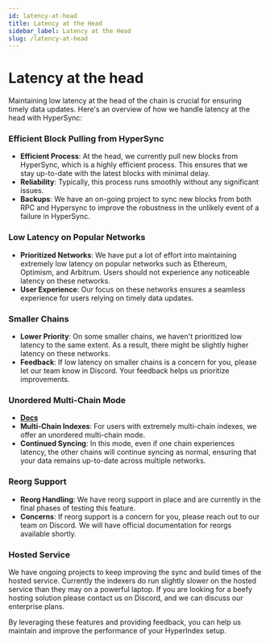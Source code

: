 ```yaml
---
id: latency-at-head
title: Latency at the Head
sidebar_label: Latency at the Head
slug: /latency-at-head
---
```


# Latency at the head

Maintaining low latency at the head of the chain is crucial for ensuring timely data updates. Here's an overview of how we handle latency at the head with HyperSync:

### Efficient Block Pulling from HyperSync

- **Efficient Process**: At the head, we currently pull new blocks from HyperSync, which is a highly efficient process. This ensures that we stay up-to-date with the latest blocks with minimal delay.
- **Reliability**: Typically, this process runs smoothly without any significant issues.
- **Backups**: We have an on-going project to sync new blocks from both RPC and Hypersync to improve the robustness in the unlikely event of a failure in HyperSync.

### Low Latency on Popular Networks

- **Prioritized Networks**: We have put a lot of effort into maintaining extremely low latency on popular networks such as Ethereum, Optimism, and Arbitrum. Users should not experience any noticeable latency on these networks.
- **User Experience**: Our focus on these networks ensures a seamless experience for users relying on timely data updates.

### Smaller Chains

- **Lower Priority**: On some smaller chains, we haven't prioritized low latency to the same extent. As a result, there might be slightly higher latency on these networks.
- **Feedback**: If low latency on smaller chains is a concern for you, please let our team know in Discord. Your feedback helps us prioritize improvements.

### Unordered Multi-Chain Mode

- [**Docs**](./multichain-indexing#unordered-multichain-mode)
- **Multi-Chain Indexes**: For users with extremely multi-chain indexes, we offer an unordered multi-chain mode.
- **Continued Syncing**: In this mode, even if one chain experiences latency, the other chains will continue syncing as normal, ensuring that your data remains up-to-date across multiple networks.

### Reorg Support

- **Reorg Handling**: We have reorg support in place and are currently in the final phases of testing this feature.
- **Concerns**: If reorg support is a concern for you, please reach out to our team on Discord. We will have official documentation for reorgs available shortly.

### Hosted Service

We have ongoing projects to keep improving the sync and build times of the hosted service. Currently the indexers do run slightly slower on the hosted service than they may on a powerful laptop. If you are looking for a beefy hosting solution please contact us on Discord, and we can discuss our enterprise plans.

By leveraging these features and providing feedback, you can help us maintain and improve the performance of your HyperIndex setup.
